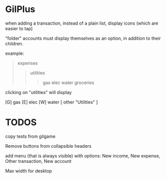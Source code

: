 # GilPlus

when adding a transaction, instead of a plain list, display icons (which are easier to tap)

"folder" accounts must display themselves as an option, in addition to their children.

example:

> expenses
> > utilities
> > > gas
> > > elec
> > > water
> > groceries

clicking on "utilities" will display

[G] gas  [E] elec  [W] water
[ other "Utilities" ]

# TODOS

copy tests from gilgame

Remove buttons from collapsible headers

add menu (that is always visible) with options:
New income, New expense, Other transaction, New account

Max width for desktop